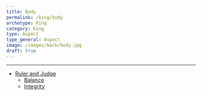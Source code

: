 ```yaml
---
title: Body
permalink: /king/body
archetype: King
category: King
type: Aspect
type_general: Aspect
image: /images/back/body.jpg
draft: true
---
```


---
- [Ruler and Judge](/king/body/ruler_and_judge)
  - [Balance](/king/body/ruler_and_judge/balance)
  - [Integrity](/king/body/ruler_and_judge/integrity)
